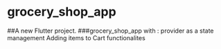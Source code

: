 # grocery_shop_app

##A new Flutter project.
###grocery_shop_app with :
provider as a state management 
Adding items to Cart 
functionalites

 
